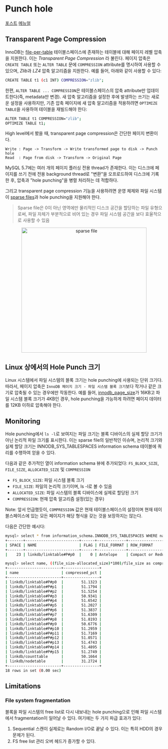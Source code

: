 # Punch hole

[포스트](https://mysqlserverteam.com/innodb-transparent-page-compression/)
[메뉴얼](https://dev.mysql.com/doc/refman/5.7/en/innodb-page-compression.html)

## Transparent Page Compression

InnoDB는 [file-per-table](https://dev.mysql.com/doc/refman/8.0/en/glossary.html#glos_file_per_table) 테이블스페이스에 존재하는 테이블에 대해 페이지 레벨 압축을 지원한다. 이는 *Transparent Page Compression* 라 불린다. 페이지 압축은 `CREATE TABLE` 또는 `ALTER TABLE` 문에 `COMPRESSION` attribute를 명시하여 사용할 수 있으며, *Zlib*과 *LZ4* 압축 알고리즘을 지원한다. 예를 들어, 아래와 같이 사용할 수 있다:

```bash
CREATE TABLE t1 (c1 INT) COMPRESSION="zlib";
```

한편, `ALTER TABLE ... COMPRESSION`은 테이블스페이스의 압축 attribute만 업데이트한다(즉, metadata만 변경). 새 압축 알고리즘을 설정한 후에 발생하는 쓰기는 새로운 설정을 사용하지만, 기존 압축 페이지에 새 압축 알고리즘을 적용하려면 `OPTIMIZE TABLE`을 사용하여 테이블을 재빌드해야 한다:

```bash
ALTER TABLE t1 COMPRESSION="zlib";
OPTIMIZE TABLE t1;
```

High level에서 봤을 때, transparent page compression은 간단한 페이지 변환이다.

```
Write : Page -> Transform -> Write transformed page to disk -> Punch hole
Read  : Page from disk -> Transform -> Original Page
```

MySQL 5.7에는 여러 개의 페이지 플러싱 전용 thread가 존재한다. 이는 디스크에 페이지를 쓰기 전에 전용 background thread로 "변환"을 오프로드하여 디스크에 기록한 후, 압축과 "hole punching"을 병렬 처리하는 데 적합하다.

그리고 transparent page compression 기능을 사용하려면 운영 체제와 파일 시스템이 [sparse files](https://en.wikipedia.org/wiki/Sparse_file)과 hole punching을 지원해야 한다.

> Sparse file은 0이 아닌 영역에만 물리적인 디스크 공간을 할당하는 파일 유형으로써, 파일 자체가 부분적으로 비어 있는 경우 파일 시스템 공간을 보다 효율적으로 사용할 수 있음

<p align="center">
<img src="https://upload.wikimedia.org/wikipedia/commons/thumb/9/9f/Sparse_file_%28en%29.svg/1024px-Sparse_file_%28en%29.svg.png" alt="sparse file" width="400" />
</p>

## Linux 상에서의 Hole Punch 크기

Linux 시스템에서 파일 시스템의 블록 크기는 hole punching에 사용되는 단위 크기다. 따라서, 페이지 압축은 `InnoDB 페이지 크기 - 파일 시스템 블록 크기`보다 작거나 같은 크기로 압축될 수 있는 경우에만 작동한다. 예를 들어, [innodb_page_size](https://dev.mysql.com/doc/refman/5.7/en/innodb-parameters.html#sysvar_innodb_page_size)가 16KB고 파일 시스템 블록 크기가 4KB인 경우, hole punching을 가능하게 하려면 페이지 데이터를 12KB 이하로 압축해야 한다.

## Monitoring

Hole punching에서 `ls -l`로 보여지는 파일 크기는 블록 디바이스의 실제 할당 크기가 아닌 논리적 파일 크기를 표시한다. 이는 sparse file의 일반적인 이슈며, 논리적 크기와 실제 할당 크기는 INNODB_SYS_TABLESPACES information schema 테이블에 쿼리를 수행하여 얻을 수 있다.

다음과 같은 추가적인 열이 information schema 뷰에 추가되었다: `FS_BLOCK_SIZE`, `FILE_SIZE`, `ALLOCATED_SIZE` 및 `COMPRESSION`

- `FS_BLOCK_SIZE`: 파일 시스템 블록 크기
- `FILE_SIZE`: 파일의 논리적 크기이며, ls -l로 볼 수 있음
- `ALLOCATED_SIZE`: 파일 시스템의 블록 디바이스에 실제로 할당된 크기
- `COMPRESSION`: 현재 압축 알고리즘 설정(있는 경우)

Note: 앞서 언급했듯이, `COMPRESSION` 값은 현재 테이블스페이스의 설정이며 현재 테이블스페이스에 있는 모든 페이지가 해당 형식을 갖는 것을 보장하지는 않는다.

다음은 간단한 예시다:

```bash
mysql> select * from information_schema.INNODB_SYS_TABLESPACES WHERE name like 'linkdb%';
+-------+------------------------+------+-------------+----------------------+-----------+---------------+------------+---------------+-------------+----------------+-------------+
| SPACE | NAME                   | FLAG | FILE_FORMAT | ROW_FORMAT           | PAGE_SIZE | ZIP_PAGE_SIZE | SPACE_TYPE | FS_BLOCK_SIZE | FILE_SIZE   | ALLOCATED_SIZE | COMPRESSION |
+-------+------------------------+------+-------------+----------------------+-----------+---------------+------------+---------------+-------------+----------------+-------------+
|    23 | linkdb/linktable#P#p0  |    0 | Antelope    | Compact or Redundant |     16384 |             0 | Single     |           512 |  4861198336 |     2376154112 | LZ4         |
```

```bash
mysql> select name, ((file_size-allocated_size)*100)/file_size as compressed_pct from information_schema.INNODB_SYS_TABLESPACES WHERE name like 'linkdb%';
+------------------------+----------------+
| name                   | compressed_pct |
+------------------------+----------------+
| linkdb/linktable#P#p0  |        51.1323 |
| linkdb/linktable#P#p1  |        51.1794 |
| linkdb/linktable#P#p2  |        51.5254 |
| linkdb/linktable#P#p3  |        50.9341 |
| linkdb/linktable#P#p4  |        51.6542 |
| linkdb/linktable#P#p5  |        51.2027 |
| linkdb/linktable#P#p6  |        51.3837 |
| linkdb/linktable#P#p7  |        51.6309 |
| linkdb/linktable#P#p8  |        51.8193 |
| linkdb/linktable#P#p9  |        50.6776 |
| linkdb/linktable#P#p10 |        51.2959 |
| linkdb/linktable#P#p11 |        51.7169 |
| linkdb/linktable#P#p12 |        51.0571 |
| linkdb/linktable#P#p13 |        51.4743 |
| linkdb/linktable#P#p14 |        51.4895 |
| linkdb/linktable#P#p15 |        51.2749 |
| linkdb/counttable      |        50.1664 |
| linkdb/nodetable       |        31.2724 |
+------------------------+----------------+
18 rows in set (0.00 sec)
```

## Limitations

### File system fragmentation

블록을 파일 시스템의 free list로 다시 내보내는 hole punching으로 인해 파일 시스템에서 fragmentation이 일어날 수 있다. 여기에는 두 가지 파급 효과가 있다:

1. Sequential 스캔이 실제로는 Random I/O로 끝날 수 있다. 이는 특히 HDD의 경우 문제가 된다.
2. FS free list 관리 오버 헤드가 증가할 수 있다.

